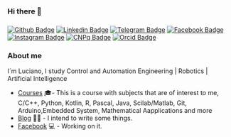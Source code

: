 ### Hi there 👋
###
<!--
**nascimento-luciano/nascimento-luciano** is a ✨ _special_ ✨ repository because its `README.md` (this file) appears on your GitHub profile.

Here are some ideas to get you started:

- 🔭 I’m currently working on ...
- 🌱 I’m currently learning ...
- 👯 I’m looking to collaborate on ...
- 🤔 I’m looking for help with ...
- 💬 Ask me about ...
- 📫 How to reach me: ...
- 😄 Pronouns: ...
- ⚡ Fun fact: ...
-->

[![Github Badge](https://img.shields.io/badge/-Github-000?style=flat-square&logo=Github&logoColor=white&link=https://github.com/nascimento-luciano)](https://github.com/nascimento-luciano)
[![Linkedin Badge](https://img.shields.io/badge/-LinkedIn-blue?style=flat-square&logo=Linkedin&logoColor=white&link=https://www.linkedin.com/in/nascimento-luciano/)](https://www.linkedin.com/in/nascimento-luciano)
[![Telegram Badge](https://img.shields.io/badge/-Telegram-2088ba?style=flat-square&labelColor=2088ba&logo=Telegram&logoColor=white&link=https://t.me/lucianosilvadonascimento)](https://t.me/lucianosilvadonascimento)
[![Facebook Badge](https://img.shields.io/badge/-Facebook-0092ff?style=flat-square&labelColor=0092ff&logo=Facebook&logoColor=white&link=https://www.facebook.com/satanaquia)](https://www.facebook.com/satanaquia)
[![Instagram Badge](https://img.shields.io/badge/-Instagram-d81e56?style=flat-square&labelColor=d81e56&logo=Instagram&logoColor=white&link=https://www.instagram.com/satanaquia)](https://www.instagram.com/satanaquia)
[![CNPq Badge](https://img.shields.io/badge/-CNPq-180783?style=flat-square&labelColor=180783&logo=CNPq&logoColor=white&link=http://lattes.cnpq.br/4809047964211685)](http://lattes.cnpq.br/4809047964211685)
[![Orcid Badge](https://img.shields.io/badge/-Orcid-93df0e?style=flat-square&labelColor=93df0e&logo=ORCID&logoColor=white&link=https://orcid.org/0000-0001-9353-3014)](https://orcid.org/0000-0001-9353-3014)


### About me
I´m Luciano, I study Control and Automation Engineering | Robotics | Artificial Intelligence

- [Courses](https://www.treinaweb.com.br/cursos-online?q=fagner+pinheiro) :mortar_board:- This is a course with subjects that are of interest to me, C/C++, Python, Kotlin, R, Pascal, Java, Scilab/Matlab, Git, Arduino,Embedded System, Mathematical Aapplications and more
- [Blog](https://medium.com/@luciano.nascimento) ✍🏼 - I intend to write some things.
- [Facebook](https://www.facebook.com/satanaquia) 💻 - Working on it.
